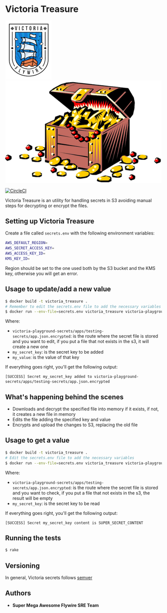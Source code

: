 # Victoria Treasure

![Victoria](imgs/victoria.png)
![Treasure](imgs/Treasure.png)

[![CircleCI](https://circleci.com/gh/peertransfer/Victoriatreasure.svg?style=svg)](https://circleci.com/gh/peertransfer/Victoriatreasure)

Victoria Treasure is an utility for handling secrets in S3 avoiding manual steps for decrypting or encrypt the files.

## Setting up Victoria Treasure

Create a file called `secrets.env` with the following environment variables:

```bash
AWS_DEFAULT_REGION=
AWS_SECRET_ACCESS_KEY=
AWS_ACCESS_KEY_ID=
KMS_KEY_ID=
```

Region should be set to the one used both by the S3 bucket and the KMS key, otherwise you will get an error.

## Usage to update/add a new value

```bash
$ docker build -t victoria_treasure .
# Remember to edit the secrets.env file to add the necessary variables
$ docker run --env-file=secrets.env victoria_treasure victoria-playground-secrets/apps/testing-secrets/app.json.encrypted my_secret_key my_value
```

Where:

* `victoria-playground-secrets/apps/testing-secrets/app.json.encrypted`: is the route where the secret file is stored and you want to edit, if you put a file that not exists in the s3, it will create a new one
* `my_secret_key`: is the secret key to be added
* `my_value`: is the value of that key

If everything goes right, you'll get the following output:

```text
[SUCCESS] Secret my_secret_key added to victoria-playground-secrets/apps/testing-secrets/app.json.encrypted
```

## What's happening behind the scenes

* Downloads and decrypt the specified file into memory if it exists, if not, it creates a new file in memory
* Edits the file adding the specified key and value
* Encrypts and upload the changes to S3, replacing the old file

## Usage to get a value

```bash
$ docker build -t victoria_treasure .
# Edit the secrets.env file to add the necessary variables
$ docker run --env-file=secrets.env victoria_treasure victoria-playground-secrets/apps/testing-secrets/app.json.encrypted my_secret_key
```

Where:

* `victoria-playground-secrets/apps/testing-secrets/app.json.encrypted`: is the route where the secret file is stored and you want to check, if you put a file that not exists in the s3, the result will be empty
* `my_secret_key`: is the secret key to be read


If everything goes right, you'll get the following output:

```text
[SUCCESS] Secret my_secret_key content is SUPER_SECRET_CONTENT
```

## Running the tests

```bash
$ rake
```

## Versioning

In general, Victoria secrets follows [semver](https://semver.org/)

## Authors

* **Super Mega Awesome Flywire SRE Team**

